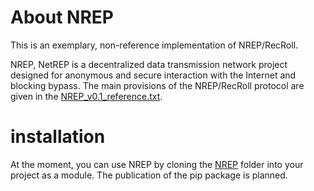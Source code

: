 # About NREP
This is an exemplary, non-reference implementation of NREP/RecRoll.

NREP, NetREP is a decentralized data transmission network project designed for anonymous and secure interaction with the Internet and blocking bypass.
The main provisions of the NREP/RecRoll protocol are given in the [NREP_v0.1_reference.txt](https://github.com/N1nthyesiam/NREP/blob/main/NREP_v0.1_reference.txt).

# installation
At the moment, you can use NREP by cloning the [NREP](https://github.com/N1nthyesiam/NREP/tree/main/NREP) folder into your project as a module. The publication of the pip package is planned.


